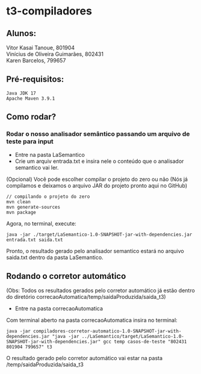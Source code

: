 # t3-compiladores

## Alunos:
Vitor Kasai Tanoue, 801904<br>
Vinícius de Oliveira Guimarães, 802431<br>
Karen Barcelos, 799657

## Pré-requisitos:
```
Java JDK 17
Apache Maven 3.9.1
```

## Como rodar?

### Rodar o nosso analisador semântico passando um arquivo de teste para input

- Entre na pasta LaSemantico
- Crie um arquiv entrada.txt e insira nele o conteúdo que o analisador semantico vai ler.

(Opcional) Você pode escolher compilar o projeto do zero ou não (Nós já compilamos e deixamos o arquivo JAR do projeto pronto aqui no GitHub)
```
// compilando o projeto do zero
mvn clean
mvn generate-sources
mvn package
```

Agora, no terminal, execute:
```
java -jar ./target/LaSemantico-1.0-SNAPSHOT-jar-with-dependencies.jar  entrada.txt saida.txt
```
Pronto, o resultado gerado pelo analisador semantico estará no arquivo saida.txt dentro da pasta LaSemantico.

## Rodando o corretor automático
(Obs: Todos os resultados gerados pelo corretor automático já estão dentro do diretório correcaoAutomatica/temp/saidaProduzida/saida_t3)

- Entre na pasta correcaoAutomatica

Com terminal aberto na pasta correcaoAutomatica insira no terminal: <br>
```
java -jar compiladores-corretor-automatico-1.0-SNAPSHOT-jar-with-dependencies.jar "java -jar ../LaSemantico/target/LaSemantico-1.0-SNAPSHOT-jar-with-dependencies.jar" gcc temp casos-de-teste "802431 801904 799657" t3
```

O resultado gerado pelo corretor automático vai estar na pasta /temp/saidaProduzida/saida_t3

